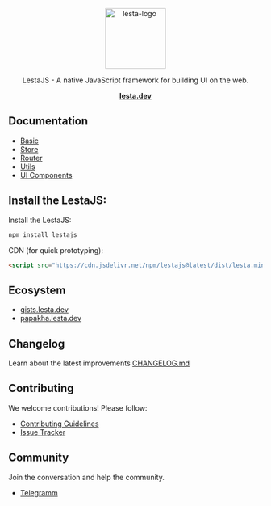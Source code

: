 <p align="center">
  <img src="/assets/logo.svg" alt="lesta-logo" width="120px" height="120px"/>
</p>
<p align="center">
   LestaJS - A native JavaScript framework for building UI on the web.
</p>
<p align="center">
  <a href="https://lesta.dev/"><strong>lesta.dev</strong></a>
</p>

## Documentation
- [Basic](https://lesta.dev/basic)
- [Store](https://lesta.dev/store)
- [Router](https://lesta.dev/router)
- [Utils](https://lesta.dev/utils)
- [UI Components]()

## Install the LestaJS:

Install the LestaJS:
```bash
npm install lestajs
```

CDN (for quick prototyping):
```html
<script src="https://cdn.jsdelivr.net/npm/lestajs@latest/dist/lesta.min.js"></script>
```

## Ecosystem

- [gists.lesta.dev](gists.lesta.dev)
- [papakha.lesta.dev](papakha.lesta.dev)

## Changelog

Learn about the latest improvements [CHANGELOG.md](CHANGELOG.md)

## Contributing
We welcome contributions! Please follow:

- [Contributing Guidelines](CONTRIBUTING.md)
- [Issue Tracker](https://github.com/lestajs/core/issues)

## Community

Join the conversation and help the community.

- [Telegramm](@lestajs)

